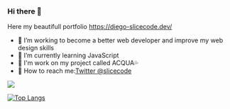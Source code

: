 ### Hi there 👋

Here my beautifull portfolio https://diego-slicecode.dev/

- 🔭 I’m working to become a better web developer and improve my web design skills
- 🌱 I’m currently learning JavaScript
- 🚧 I'm work on my project called ACQUA💦
- 🚀 How to reach me:[Twitter @slicecode](https://twitter.com/slicecodediego)

<img src="https://github-readme-stats.vercel.app/api?username=webdiego&&show_icons=true&title_color=fff&icon_color=f25f5c&text_color=fdc500&bg_color=577590 ">


[![Top Langs](https://github-readme-stats.vercel.app/api/top-langs/?username=webdiego&layout=compact&&show_icons=true&title_color=fff&icon_color=f25f5c&text_color=fdc500&bg_color=577590)](https://github.com/webdiego/github-readme-stats)
